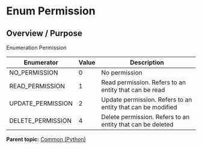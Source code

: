 # Enum Permission

## Overview / Purpose

Enumeration Permission

|Enumerator|Value|Description|
|----------|-----|-----------|
|NO\_PERMISSION|0|No permission|
|READ\_PERMISSION|1|Read permission. Refers to an entity that can be read|
|UPDATE\_PERMISSION|2|Update permission. Refers to an entity that can be modified|
|DELETE\_PERMISSION|4|Delete permission. Refers to an entity that can be deleted|

**Parent topic:** [Common \(Python\)](../../summary_pages/Common.md)

